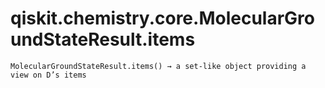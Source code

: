# qiskit.chemistry.core.MolecularGroundStateResult.items

`MolecularGroundStateResult.items() → a set-like object providing a view on D’s items`
